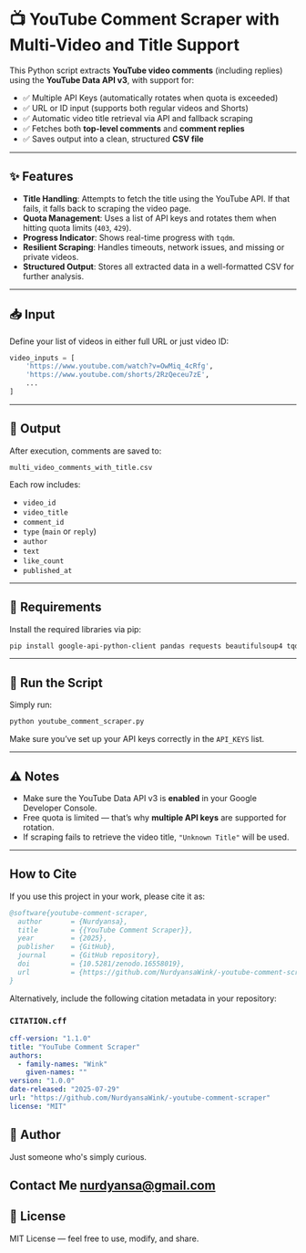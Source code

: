 # 📺 YouTube Comment Scraper with Multi-Video and Title Support

This Python script extracts **YouTube video comments** (including replies) using the **YouTube Data API v3**, with support for:

- ✅ Multiple API Keys (automatically rotates when quota is exceeded)
- ✅ URL or ID input (supports both regular videos and Shorts)
- ✅ Automatic video title retrieval via API and fallback scraping
- ✅ Fetches both **top-level comments** and **comment replies**
- ✅ Saves output into a clean, structured **CSV file**

---

## ✨ Features

- **Title Handling**: Attempts to fetch the title using the YouTube API. If that fails, it falls back to scraping the video page.
- **Quota Management**: Uses a list of API keys and rotates them when hitting quota limits (`403`, `429`).
- **Progress Indicator**: Shows real-time progress with `tqdm`.
- **Resilient Scraping**: Handles timeouts, network issues, and missing or private videos.
- **Structured Output**: Stores all extracted data in a well-formatted CSV for further analysis.

---

## 📥 Input

Define your list of videos in either full URL or just video ID:

```python
video_inputs = [
    'https://www.youtube.com/watch?v=OwMiq_4cRfg',
    'https://www.youtube.com/shorts/2RzQeceu7zE',
    ...
]
```

---

## 🧾 Output

After execution, comments are saved to:

```
multi_video_comments_with_title.csv
```

Each row includes:

- `video_id`
- `video_title`
- `comment_id`
- `type` (`main` or `reply`)
- `author`
- `text`
- `like_count`
- `published_at`

---

## 🔧 Requirements

Install the required libraries via pip:

```bash
pip install google-api-python-client pandas requests beautifulsoup4 tqdm
```

---

## 🚀 Run the Script

Simply run:

```bash
python youtube_comment_scraper.py
```

Make sure you’ve set up your API keys correctly in the `API_KEYS` list.

---

## ⚠️ Notes

- Make sure the YouTube Data API v3 is **enabled** in your Google Developer Console.
- Free quota is limited — that’s why **multiple API keys** are supported for rotation.
- If scraping fails to retrieve the video title, `"Unknown Title"` will be used.

---

## How to Cite

If you use this project in your work, please cite it as:

```bibtex
@software{youtube-comment-scraper,
  author       = {Nurdyansa},
  title        = {{YouTube Comment Scraper}},
  year         = {2025},
  publisher    = {GitHub},
  journal      = {GitHub repository},
  doi          = {10.5281/zenodo.16558019},
  url          = {https://github.com/NurdyansaWink/-youtube-comment-scraper}
}
```

Alternatively, include the following citation metadata in your repository:

### `CITATION.cff`

```yaml
cff-version: "1.1.0"
title: "YouTube Comment Scraper"
authors:
  - family-names: "Wink"
    given-names: ""
version: "1.0.0"
date-released: "2025-07-29"
url: "https://github.com/NurdyansaWink/-youtube-comment-scraper"
license: "MIT"
```

## 👤 Author
Just someone who's simply curious.

Contact Me 
nurdyansa@gmail.com
---

## 📄 License

MIT License — feel free to use, modify, and share.
